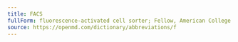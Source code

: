 ```yaml
---
title: FACS
fullForm: fluorescence-activated cell sorter; Fellow, American College of Surgeons
source: https://openmd.com/dictionary/abbreviations/f
---
```

